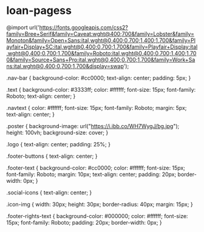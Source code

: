 # loan-pagess
@import url('https://fonts.googleapis.com/css2?family=Bree+Serif&family=Caveat:wght@400;700&family=Lobster&family=Monoton&family=Open+Sans:ital,wght@0,400;0,700;1,400;1,700&family=Playfair+Display+SC:ital,wght@0,400;0,700;1,700&family=Playfair+Display:ital,wght@0,400;0,700;1,700&family=Roboto:ital,wght@0,400;0,700;1,400;1,700&family=Source+Sans+Pro:ital,wght@0,400;0,700;1,700&family=Work+Sans:ital,wght@0,400;0,700;1,700&display=swap');

.nav-bar {
    background-color: #cc0000;
    text-align: center;
    padding: 5px;
}


.text {
    background-color: #3333ff;
    color: #ffffff;
    font-size: 15px;
    font-family: Roboto;
    text-align: center;
}

.navtext {
    color: #ffffff;
    font-size: 15px;
    font-family: Roboto;
    margin: 5px;
    text-align: center;
}

.poster {
    background-image: url("https://i.ibb.co/WH7WygJ/bg.jpg");
    height: 100vh;
    background-size: cover;
}

.logo {
    text-align: center;
    padding: 25%;
}

.footer-buttons {
    text-align: center;
}

.footer-text {
    background-color: #cc0000;
    color: #ffffff;
    font-size: 15px;
    font-family: Roboto;
    margin: 10px;
    text-align: center;
    padding: 20px;
    border-width: 0px;
}

.social-icons {
    text-align: center;
}

.icon-img {
    width: 30px;
    height: 30px;
    border-radius: 40px;
    margin: 15px;
}

.footer-rights-text {
    background-color: #000000;
    color: #ffffff;
    font-size: 15px;
    font-family: Roboto;
    padding: 20px;
    border-width: 0px;
}
